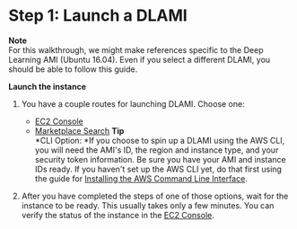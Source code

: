 # Step 1: Launch a DLAMI<a name="launch"></a>

**Note**  
For this walkthrough, we might make references specific to the Deep Learning AMI \(Ubuntu 16\.04\)\. Even if you select a different DLAMI, you should be able to follow this guide\.

**Launch the instance**

1. You have a couple routes for launching DLAMI\. Choose one:
   + [EC2 Console](launch-from-console.md)
   + [Marketplace Search](launch-from-marketplace.md)
**Tip**  
*CLI Option: *If you choose to spin up a DLAMI using the AWS CLI, you will need the AMI's ID, the region and instance type, and your security token information\. Be sure you have your AMI and instance IDs ready\. If you haven't set up the AWS CLI yet, do that first using the guide for [Installing the AWS Command Line Interface](https://docs.aws.amazon.com/cli/latest/userguide/installing.html)\.

1. After you have completed the steps of one of those options, wait for the instance to be ready\. This usually takes only a few minutes\. You can verify the status of the instance in the [EC2 Console](https://console.aws.amazon.com/ec2)\. 